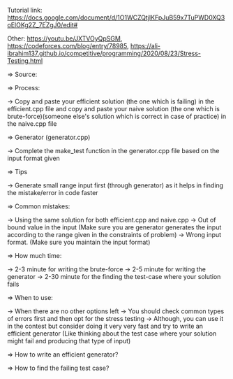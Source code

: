 Tutorial link: https://docs.google.com/document/d/1O1WCZQtjlKFpJuB59x7TuPWD0XQ3oElOKg2Z_7EZgJ0/edit#

Other: https://youtu.be/JXTVOyQpSGM, https://codeforces.com/blog/entry/78985, https://ali-ibrahim137.github.io/competitive/programming/2020/08/23/Stress-Testing.html

=> Source: 

=> Process:

-> Copy and paste your efficient solution (the one which is failing) in the efficient.cpp file and copy and paste your naive solution (the one which is brute-force)(someone else's solution which is correct in case of practice) in the naive.cpp file

=> Generator (generator.cpp)

-> Complete the make_test function in the generator.cpp file based on the input format given

=> Tips

-> Generate small range input first (through generator) as it helps in finding the mistake/error in code faster

=> Common mistakes: 

-> Using the same solution for both efficient.cpp and naive.cpp
-> Out of bound value in the input (Make sure you are generator generates the input according to the range given in the constraints of problem)
-> Wrong input format. (Make sure you maintain the input format)

=> How much time: 

-> 2-3 minute for writing the brute-force
-> 2-5 minute for writing the generator
-> 2-30 minute for the finding the test-case where your solution fails

=> When to use: 

-> When there are no other options left
-> You should check common types of errors first and then opt for the stress testing
-> Although, you can use it in the contest but consider doing it very very fast and try to write an efficient generator (Like thinking about the test case where your solution might fail and producing that type of input)

=> How to write an efficient generator?

=> How to find the failing test case?